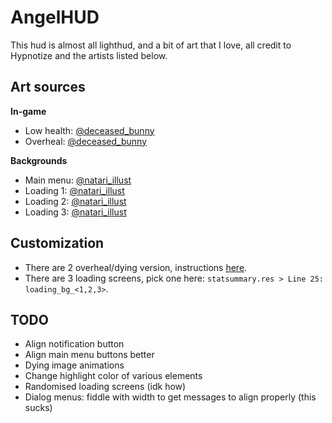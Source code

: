 # AngelHUD
This hud is almost all lighthud, and a bit of art that I love, all credit to Hypnotize and the artists listed below.  

## Art sources
**In-game**  
- Low health: [@deceased_bunny](https://twitter.com/Deceased_Bunny/status/1662088501977030656)
- Overheal: [@deceased_bunny](https://twitter.com/Deceased_Bunny/status/1748408562790105295)

**Backgrounds**  
- Main menu: [@natari_illust](https://twitter.com/natari_illust/status/1854490119413367279)
- Loading 1: [@natari_illust](https://twitter.com/natari_illust/status/1496393868950003713)
- Loading 2: [@natari_illust](https://twitter.com/natari_illust/status/1487832689600122882)
- Loading 3: [@natari_illust](https://twitter.com/natari_illust/status/1487734610960080901)

## Customization
- There are 2 overheal/dying version, instructions [here](/\#styles/STYLES.md).
- There are 3 loading screens, pick one here: `statsummary.res > Line 25: loading_bg_<1,2,3>`.

## TODO
- Align notification button
- Align main menu buttons better
- Dying image animations
- Change highlight color of various elements
- Randomised loading screens (idk how)
- Dialog menus: fiddle with width to get messages to align properly (this sucks)

